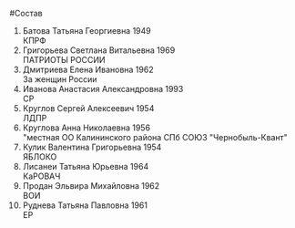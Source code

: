 #Состав
1. Батова Татьяна Георгиевна 1949   
    КПРФ
2. Григорьева Светлана Витальевна 1969   
    ПАТРИОТЫ РОССИИ
3. Дмитриева Елена Ивановна 1962   
    За женщин России
4. Иванова Анастасия Александровна 1993   
    СР
5. Круглов Сергей Алексеевич 1954   
    ЛДПР
6. Круглова Анна Николаевна 1956   
    "местная ОО Калининского района СПб СОЮЗ "Чернобыль-Квант"
7. Кулик Валентина Григорьевна 1954   
    ЯБЛОКО
8. Лисанеи Татьяна Юрьевна 1964   
    КаРОВАЧ
9. Продан Эльвира Михайловна 1962   
    ВОИ
10. Руднева Татьяна Павловна 1961   
    ЕР
